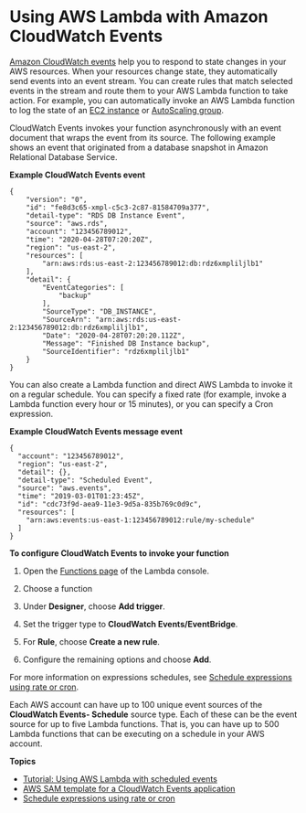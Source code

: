 # Using AWS Lambda with Amazon CloudWatch Events<a name="services-cloudwatchevents"></a>

[Amazon CloudWatch events](https://docs.aws.amazon.com/AmazonCloudWatch/latest/DeveloperGuide/WhatIsCloudWatchEvents.html) help you to respond to state changes in your AWS resources\. When your resources change state, they automatically send events into an event stream\. You can create rules that match selected events in the stream and route them to your AWS Lambda function to take action\. For example, you can automatically invoke an AWS Lambda function to log the state of an [EC2 instance](https://docs.aws.amazon.com/AmazonCloudWatch/latest/DeveloperGuide/LogEC2InstanceState.html) or [AutoScaling group](https://docs.aws.amazon.com/AmazonCloudWatch/latest/DeveloperGuide/LogASGroupState.html)\.

CloudWatch Events invokes your function asynchronously with an event document that wraps the event from its source\. The following example shows an event that originated from a database snapshot in Amazon Relational Database Service\.

**Example CloudWatch Events event**  

```
{
    "version": "0",
    "id": "fe8d3c65-xmpl-c5c3-2c87-81584709a377",
    "detail-type": "RDS DB Instance Event",
    "source": "aws.rds",
    "account": "123456789012",
    "time": "2020-04-28T07:20:20Z",
    "region": "us-east-2",
    "resources": [
        "arn:aws:rds:us-east-2:123456789012:db:rdz6xmpliljlb1"
    ],
    "detail": {
        "EventCategories": [
            "backup"
        ],
        "SourceType": "DB_INSTANCE",
        "SourceArn": "arn:aws:rds:us-east-2:123456789012:db:rdz6xmpliljlb1",
        "Date": "2020-04-28T07:20:20.112Z",
        "Message": "Finished DB Instance backup",
        "SourceIdentifier": "rdz6xmpliljlb1"
    }
}
```

You can also create a Lambda function and direct AWS Lambda to invoke it on a regular schedule\. You can specify a fixed rate \(for example, invoke a Lambda function every hour or 15 minutes\), or you can specify a Cron expression\.

**Example CloudWatch Events message event**  

```
{
  "account": "123456789012",
  "region": "us-east-2",
  "detail": {},
  "detail-type": "Scheduled Event",
  "source": "aws.events",
  "time": "2019-03-01T01:23:45Z",
  "id": "cdc73f9d-aea9-11e3-9d5a-835b769c0d9c",
  "resources": [
    "arn:aws:events:us-east-1:123456789012:rule/my-schedule"
  ]
}
```

**To configure CloudWatch Events to invoke your function**

1. Open the [Functions page](https://console.aws.amazon.com/lambda/home#/functions) of the Lambda console\.

1. Choose a function

1. Under **Designer**, choose **Add trigger**\.

1. Set the trigger type to **CloudWatch Events/EventBridge**\.

1. For **Rule**, choose **Create a new rule**\.

1. Configure the remaining options and choose **Add**\.

For more information on expressions schedules, see [Schedule expressions using rate or cron](services-cloudwatchevents-expressions.md)\.

Each AWS account can have up to 100 unique event sources of the **CloudWatch Events\- Schedule** source type\. Each of these can be the event source for up to five Lambda functions\. That is, you can have up to 500 Lambda functions that can be executing on a schedule in your AWS account\.

**Topics**
+ [Tutorial: Using AWS Lambda with scheduled events](services-cloudwatchevents-tutorial.md)
+ [AWS SAM template for a CloudWatch Events application](with-scheduledevents-example-use-app-spec.md)
+ [Schedule expressions using rate or cron](services-cloudwatchevents-expressions.md)